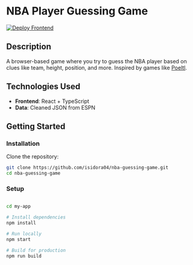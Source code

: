 # NBA Player Guessing Game

[![Deploy Frontend](https://img.shields.io/badge/deploy-frontend-blue)](https://nba-guessing-game.vercel.app/play)


## Description

A browser-based game where you try to guess the NBA player based on clues like team, height, position, and more. Inspired by games like [Poeltl](https://poeltl.nbpa.com/).

## Technologies Used

- **Frontend**: React + TypeScript
- **Data**: Cleaned JSON from ESPN

## Getting Started

### Installation

Clone the repository:  
 ```bash
 git clone https://github.com/isidora04/nba-guessing-game.git
 cd nba-guessing-game
```

### Setup

```bash

cd my-app

# Install dependencies
npm install

# Run locally
npm start

# Build for production
npm run build
```
